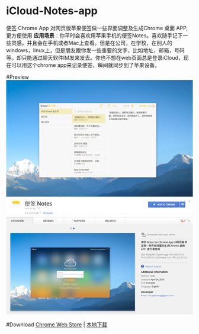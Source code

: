 # iCloud-Notes-app
便签 Chrome App 对网页版苹果便签做一些界面调整及生成Chrome 桌面 APP, 更方便使用
**应用场景**：你平时会喜欢用苹果手机的便签Notes。喜欢随手记下一些灵感。并且会在手机或者Mac上查看。但是在公司，在学校，在别人的windows，linux上，但是朋友跟你发一些重要的文字，比如地址，邮箱，号码等。却只能通过聊天软件IM发来发去。你也不想在web页面总是登录iCloud，现在可以用这个chrome app来记录便签，瞬间就同步到了苹果设备。

#Preview
![](publish/cover-1280x800-3.png)
![](publish/preview20160425080802.png)

#Download
[Chrome Web Store][store] | [本地下载][releasesdownload1]


[store]: https://chrome.google.com/webstore/detail/%E4%BE%BF%E7%AD%BE-notes/lfaipgohagcbmfjhfokjdhcfcpfjonmg?utm_source=chrome-ntp-icon
[releasesdownload1]: https://github.com/iqiancheng/iCloud-Notes-app/releases/download/1.0.0/Notes_v1.0.0.crx

